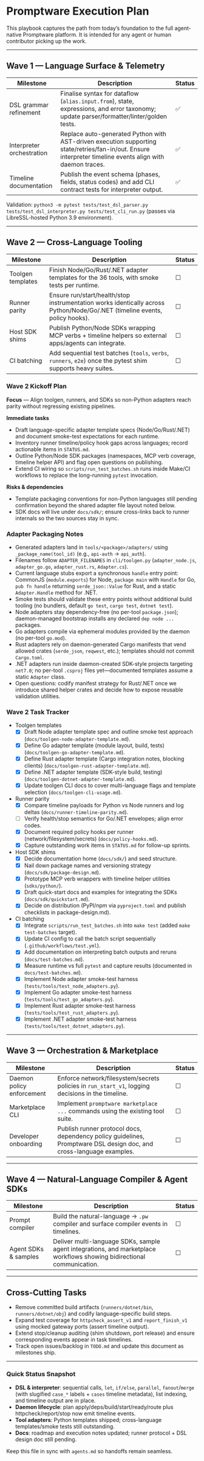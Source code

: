 # Promptware Execution Plan

This playbook captures the path from today’s foundation to the full agent-native Promptware platform. It is intended for any agent or human contributor picking up the work.

---

## Wave 1 — Language Surface & Telemetry

| Milestone | Description | Status |
| --- | --- | --- |
| DSL grammar refinement | Finalise syntax for dataflow (`alias.input.from`), state, expressions, and error taxonomy; update parser/formatter/linter/golden tests. | ✅ |
| Interpreter orchestration | Replace auto-generated Python with AST-driven execution supporting state/retries/fan-in/out. Ensure interpreter timeline events align with daemon traces. | ✅ |
| Timeline documentation | Publish the event schema (phases, fields, status codes) and add CLI contract tests for interpreter output. | ✅ |

Validation: `python3 -m pytest tests/test_dsl_parser.py tests/test_dsl_interpreter.py tests/test_cli_run.py` (passes via LibreSSL-hosted Python 3.9 environment).

---

## Wave 2 — Cross-Language Tooling

| Milestone | Description | Status |
| --- | --- | --- |
| Toolgen templates | Finish Node/Go/Rust/.NET adapter templates for the 36 tools, with smoke tests per runtime. | ☐ |
| Runner parity | Ensure run/start/health/stop instrumentation works identically across Python/Node/Go/.NET (timeline events, policy hooks). | ☐ |
| Host SDK shims | Publish Python/Node SDKs wrapping MCP verbs + timeline helpers so external apps/agents can integrate. | ☐ |
| CI batching | Add sequential test batches (`tools`, `verbs`, `runners`, `e2e`) once the pytest shim supports heavy suites. | ☐ |

### Wave 2 Kickoff Plan

**Focus** — Align toolgen, runners, and SDKs so non-Python adapters reach parity without regressing existing pipelines.

**Immediate tasks**
- Draft language-specific adapter template specs (Node/Go/Rust/.NET) and document smoke-test expectations for each runtime.
- Inventory runner timeline/policy hook gaps across languages; record actionable items in `STATUS.md`.
- Outline Python/Node SDK packages (namespaces, MCP verb coverage, timeline helper API) and flag open questions on publishing.
- Extend CI wiring so `scripts/run_test_batches.sh` runs inside Make/CI workflows to replace the long-running `pytest` invocation.

**Risks & dependencies**
- Template packaging conventions for non-Python languages still pending confirmation beyond the shared adapter file layout noted below.
- SDK docs will live under `docs/sdk/`; ensure cross-links back to runner internals so the two sources stay in sync.

### Adapter Packaging Notes

- Generated adapters land in `tools/<package>/adapters/` using `_package_name(tool_id)` (e.g., `api-auth` → `api_auth`).
- Filenames follow `ADAPTER_FILENAMES` in `cli/toolgen.py` (`adapter_node.js`, `adapter_go.go`, `adapter_rust.rs`, `Adapter.cs`).
- Current language stubs export a synchronous `handle` entry point: CommonJS (`module.exports`) for Node, `package main` with `Handle` for Go, `pub fn handle` returning `serde_json::Value` for Rust, and a static `Adapter.Handle` method for .NET.
- Smoke tests should validate these entry points without additional build tooling (no bundlers, default `go test`, `cargo test`, `dotnet test`).
- Node adapters stay dependency-free (no per-tool `package.json`); daemon-managed bootstrap installs any declared `dep node ...` packages.
- Go adapters compile via ephemeral modules provided by the daemon (no per-tool `go.mod`).
- Rust adapters rely on daemon-generated Cargo manifests that vend allowed crates (`serde_json`, `reqwest`, etc.); templates should not commit `Cargo.toml`.
- .NET adapters run inside daemon-created SDK-style projects targeting `net7.0`; no per-tool `.csproj` files yet—documented templates assume a static `Adapter` class.
- Open questions: codify manifest strategy for Rust/.NET once we introduce shared helper crates and decide how to expose reusable validation utilities.

### Wave 2 Task Tracker

- Toolgen templates
  - [x] Draft Node adapter template spec and outline smoke test approach (`docs/toolgen-node-adapter-template.md`).
  - [x] Define Go adapter template (module layout, build, tests) (`docs/toolgen-go-adapter-template.md`).
  - [x] Define Rust adapter template (Cargo integration notes, blocking clients) (`docs/toolgen-rust-adapter-template.md`).
  - [x] Define .NET adapter template (SDK-style build, testing) (`docs/toolgen-dotnet-adapter-template.md`).
  - [x] Update toolgen CLI docs to cover multi-language flags and template selection (`docs/toolgen-cli-usage.md`).

- Runner parity
  - [x] Compare timeline payloads for Python vs Node runners and log deltas (`docs/runner-timeline-parity.md`).
  - [ ] Verify health/stop semantics for Go/.NET envelopes; align error codes.
  - [x] Document required policy hooks per runner (network/filesystem/secrets) (`docs/policy-hooks.md`).
  - [x] Capture outstanding work items in `STATUS.md` for follow-up sprints.

- Host SDK shims
  - [x] Decide documentation home (`docs/sdk/`) and seed structure.
  - [x] Nail down package names and versioning strategy (`docs/sdk/package-design.md`).
  - [x] Prototype MCP verb wrappers with timeline helper utilities (`sdks/python/`).
  - [x] Draft quick-start docs and examples for integrating the SDKs (`docs/sdk/quickstart.md`).
  - [x] Decide on distribution (PyPI/npm via `pyproject.toml` and publish checklists in package-design.md).

- CI batching
  - [x] Integrate `scripts/run_test_batches.sh` into `make test` (added `make test-batches` target).
  - [x] Update CI config to call the batch script sequentially (`.github/workflows/test.yml`).
  - [x] Add documentation on interpreting batch outputs and reruns (`docs/test-batches.md`).
  - [x] Measure runtime vs full `pytest` and capture results (documented in `docs/test-batches.md`).
  - [x] Implement Node adapter smoke-test harness (`tests/tools/test_node_adapters.py`).
  - [x] Implement Go adapter smoke-test harness (`tests/tools/test_go_adapters.py`).
  - [x] Implement Rust adapter smoke-test harness (`tests/tools/test_rust_adapters.py`).
  - [x] Implement .NET adapter smoke-test harness (`tests/tools/test_dotnet_adapters.py`).

---

## Wave 3 — Orchestration & Marketplace

| Milestone | Description | Status |
| --- | --- | --- |
| Daemon policy enforcement | Enforce network/filesystem/secrets policies in `run_start_v1`, logging decisions in the timeline. | ☐ |
| Marketplace CLI | Implement `promptware marketplace ...` commands using the existing tool suite. | ☐ |
| Developer onboarding | Publish runner protocol docs, dependency policy guidelines, Promptware DSL design doc, and cross-language examples. | ☐ |

---

## Wave 4 — Natural-Language Compiler & Agent SDKs

| Milestone | Description | Status |
| --- | --- | --- |
| Prompt compiler | Build the natural-language → `.pw` compiler and surface compiler events in timelines. | ☐ |
| Agent SDKs & samples | Deliver multi-language SDKs, sample agent integrations, and marketplace workflows showing bidirectional communication. | ☐ |

---

## Cross-Cutting Tasks

- Remove committed build artifacts (`runners/dotnet/bin`, `runners/dotnet/obj`) and codify language-specific build steps.
- Expand test coverage for `httpcheck_assert_v1` and `report_finish_v1` using mocked gateway ports (assert timeline output).
- Extend stop/cleanup auditing (shim shutdown, port release) and ensure corresponding events appear in task timelines.
- Track open issues/backlog in `TODO.md` and update this document as milestones ship.

---

### Quick Status Snapshot

- **DSL & interpreter**: sequential calls, `let`, `if/else`, `parallel`, `fanout`/`merge` (with slugified `case_*` labels + `cases` timeline metadata), list indexing, and timeline output are in place.
- **Daemon lifecycle**: plan apply/deps/build/start/ready/route plus httpcheck/report/stop now emit timeline events.
- **Tool adapters**: Python templates shipped; cross-language templates/smoke tests still outstanding.
- **Docs**: roadmap and execution notes updated; runner protocol + DSL design doc still pending.

Keep this file in sync with `agents.md` so handoffs remain seamless.
